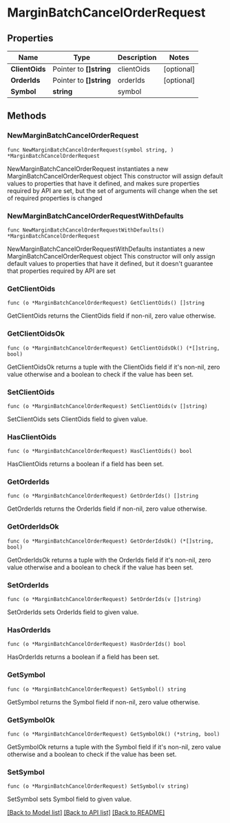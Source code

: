 # MarginBatchCancelOrderRequest

## Properties

Name | Type | Description | Notes
------------ | ------------- | ------------- | -------------
**ClientOids** | Pointer to **[]string** | clientOids | [optional] 
**OrderIds** | Pointer to **[]string** | orderIds | [optional] 
**Symbol** | **string** | symbol | 

## Methods

### NewMarginBatchCancelOrderRequest

`func NewMarginBatchCancelOrderRequest(symbol string, ) *MarginBatchCancelOrderRequest`

NewMarginBatchCancelOrderRequest instantiates a new MarginBatchCancelOrderRequest object
This constructor will assign default values to properties that have it defined,
and makes sure properties required by API are set, but the set of arguments
will change when the set of required properties is changed

### NewMarginBatchCancelOrderRequestWithDefaults

`func NewMarginBatchCancelOrderRequestWithDefaults() *MarginBatchCancelOrderRequest`

NewMarginBatchCancelOrderRequestWithDefaults instantiates a new MarginBatchCancelOrderRequest object
This constructor will only assign default values to properties that have it defined,
but it doesn't guarantee that properties required by API are set

### GetClientOids

`func (o *MarginBatchCancelOrderRequest) GetClientOids() []string`

GetClientOids returns the ClientOids field if non-nil, zero value otherwise.

### GetClientOidsOk

`func (o *MarginBatchCancelOrderRequest) GetClientOidsOk() (*[]string, bool)`

GetClientOidsOk returns a tuple with the ClientOids field if it's non-nil, zero value otherwise
and a boolean to check if the value has been set.

### SetClientOids

`func (o *MarginBatchCancelOrderRequest) SetClientOids(v []string)`

SetClientOids sets ClientOids field to given value.

### HasClientOids

`func (o *MarginBatchCancelOrderRequest) HasClientOids() bool`

HasClientOids returns a boolean if a field has been set.

### GetOrderIds

`func (o *MarginBatchCancelOrderRequest) GetOrderIds() []string`

GetOrderIds returns the OrderIds field if non-nil, zero value otherwise.

### GetOrderIdsOk

`func (o *MarginBatchCancelOrderRequest) GetOrderIdsOk() (*[]string, bool)`

GetOrderIdsOk returns a tuple with the OrderIds field if it's non-nil, zero value otherwise
and a boolean to check if the value has been set.

### SetOrderIds

`func (o *MarginBatchCancelOrderRequest) SetOrderIds(v []string)`

SetOrderIds sets OrderIds field to given value.

### HasOrderIds

`func (o *MarginBatchCancelOrderRequest) HasOrderIds() bool`

HasOrderIds returns a boolean if a field has been set.

### GetSymbol

`func (o *MarginBatchCancelOrderRequest) GetSymbol() string`

GetSymbol returns the Symbol field if non-nil, zero value otherwise.

### GetSymbolOk

`func (o *MarginBatchCancelOrderRequest) GetSymbolOk() (*string, bool)`

GetSymbolOk returns a tuple with the Symbol field if it's non-nil, zero value otherwise
and a boolean to check if the value has been set.

### SetSymbol

`func (o *MarginBatchCancelOrderRequest) SetSymbol(v string)`

SetSymbol sets Symbol field to given value.



[[Back to Model list]](../README.md#documentation-for-models) [[Back to API list]](../README.md#documentation-for-api-endpoints) [[Back to README]](../README.md)


